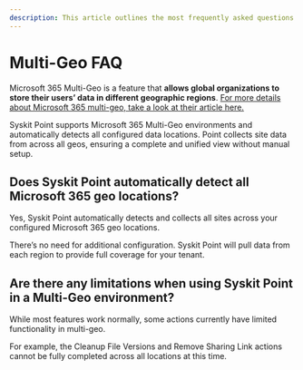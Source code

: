 ```yaml
---
description: This article outlines the most frequently asked questions about multi-geo availability in Syskit Point.
---
```


# Multi-Geo FAQ

Microsoft 365 Multi-Geo is a feature that **allows global organizations to store their users’ data in different geographic regions**. [For more details about Microsoft 365 multi-geo, take a look at their article here.](https://learn.microsoft.com/en-us/microsoft-365/enterprise/microsoft-365-multi-geo?view=o365-worldwide)

Syskit Point supports Microsoft 365 Multi-Geo environments and automatically detects all configured data locations. Point collects site data from across all geos, ensuring a complete and unified view without manual setup.


## Does Syskit Point automatically detect all Microsoft 365 geo locations?

Yes, Syskit Point automatically detects and collects all sites across your configured Microsoft 365 geo locations. 

There’s no need for additional configuration. Syskit Point will pull data from each region to provide full coverage for your tenant.

## Are there any limitations when using Syskit Point in a Multi-Geo environment?

While most features work normally, some actions currently have limited functionality in multi-geo. 

For example, the Cleanup File Versions and Remove Sharing Link actions cannot be fully completed across all locations at this time. 
 